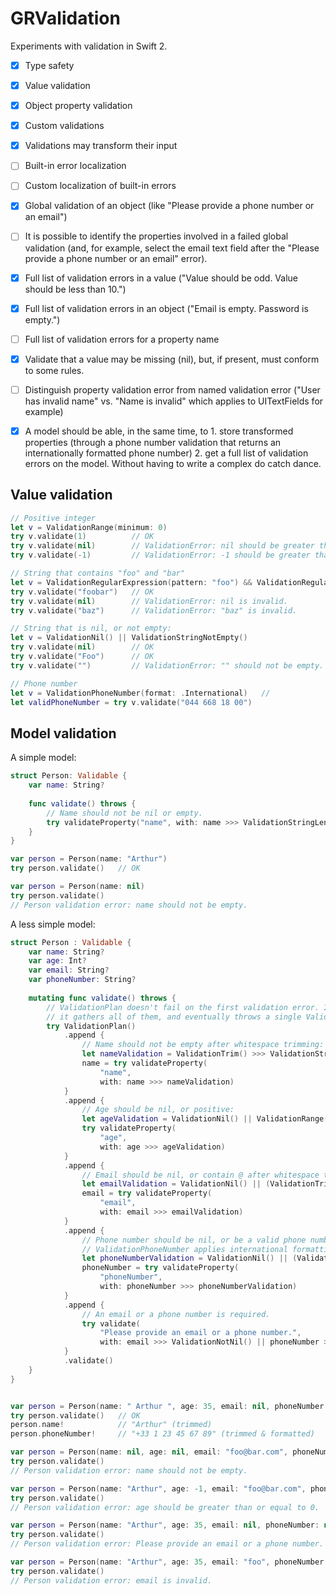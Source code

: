 GRValidation
============

Experiments with validation in Swift 2.

- [X] Type safety
- [X] Value validation
- [X] Object property validation
- [X] Custom validations
- [X] Validations may transform their input
- [ ] Built-in error localization
- [ ] Custom localization of built-in errors
- [X] Global validation of an object (like "Please provide a phone number or an email")
- [ ] It is possible to identify the properties involved in a failed global validation (and, for example, select the email text field after the "Please provide a phone number or an email" error).
- [X] Full list of validation errors in a value ("Value should be odd. Value should be less than 10.")
- [X] Full list of validation errors in an object ("Email is empty. Password is empty.")
- [ ] Full list of validation errors for a property name
- [X] Validate that a value may be missing (nil), but, if present, must conform to some rules.
- [ ] Distinguish property validation error from named validation error ("User has invalid name" vs. "Name is invalid" which applies to UITextFields for example)
- [X] A model should be able, in the same time, to 1. store transformed properties (through a phone number validation that returns an internationally formatted phone number) 2. get a full list of validation errors on the model. Without having to write a complex do catch dance.


## Value validation

```swift
// Positive integer
let v = ValidationRange(minimum: 0)
try v.validate(1)          // OK
try v.validate(nil)        // ValidationError: nil should be greater than or equal to 0.
try v.validate(-1)         // ValidationError: -1 should be greater than or equal to 0.

// String that contains "foo" and "bar"
let v = ValidationRegularExpression(pattern: "foo") && ValidationRegularExpression(pattern: "bar")
try v.validate("foobar")   // OK
try v.validate(nil)        // ValidationError: nil is invalid.
try v.validate("baz")      // ValidationError: "baz" is invalid.

// String that is nil, or not empty:
let v = ValidationNil() || ValidationStringNotEmpty()
try v.validate(nil)        // OK
try v.validate("Foo")      // OK
try v.validate("")         // ValidationError: "" should not be empty.

// Phone number
let v = ValidationPhoneNumber(format: .International)   //
let validPhoneNumber = try v.validate("044 668 18 00")
```


## Model validation

A simple model:

```swift
struct Person: Validable {
    var name: String?
    
    func validate() throws {
        // Name should not be nil or empty.
        try validateProperty("name", with: name >>> ValidationStringLength(minimum: 1))
    }
}

var person = Person(name: "Arthur")
try person.validate()   // OK

var person = Person(name: nil)
try person.validate()
// Person validation error: name should not be empty.
```

A less simple model:

```swift
struct Person : Validable {
    var name: String?
    var age: Int?
    var email: String?
    var phoneNumber: String?
    
    mutating func validate() throws {
        // ValidationPlan doesn't fail on the first validation error. Instead,
        // it gathers all of them, and eventually throws a single ValidationError.
        try ValidationPlan()
            .append {
                // Name should not be empty after whitespace trimming:
                let nameValidation = ValidationTrim() >>> ValidationStringLength(minimum: 1)
                name = try validateProperty(
                    "name",
                    with: name >>> nameValidation)
            }
            .append {
                // Age should be nil, or positive:
                let ageValidation = ValidationNil() || ValidationRange(minimum: 0)
                try validateProperty(
                    "age",
                    with: age >>> ageValidation)
            }
            .append {
                // Email should be nil, or contain @ after whitespace trimming:
                let emailValidation = ValidationNil() || (ValidationTrim() >>> ValidationRegularExpression(pattern:"@"))
                email = try validateProperty(
                    "email",
                    with: email >>> emailValidation)
            }
            .append {
                // Phone number should be nil, or be a valid phone number.
                // ValidationPhoneNumber applies international formatting.
                let phoneNumberValidation = ValidationNil() || (ValidationTrim() >>> ValidationPhoneNumber(format: .International))
                phoneNumber = try validateProperty(
                    "phoneNumber",
                    with: phoneNumber >>> phoneNumberValidation)
            }
            .append {
                // An email or a phone number is required.
                try validate(
                    "Please provide an email or a phone number.",
                    with: email >>> ValidationNotNil() || phoneNumber >>> ValidationNotNil())
            }
            .validate()
    }
}


var person = Person(name: " Arthur ", age: 35, email: nil, phoneNumber: "0123456789  ")
try person.validate()   // OK
person.name!            // "Arthur" (trimmed)
person.phoneNumber!     // "+33 1 23 45 67 89" (trimmed & formatted)

var person = Person(name: nil, age: nil, email: "foo@bar.com", phoneNumber: nil)
try person.validate()
// Person validation error: name should not be empty.

var person = Person(name: "Arthur", age: -1, email: "foo@bar.com", phoneNumber: nil)
try person.validate()
// Person validation error: age should be greater than or equal to 0.

var person = Person(name: "Arthur", age: 35, email: nil, phoneNumber: nil)
try person.validate()
// Person validation error: Please provide an email or a phone number.

var person = Person(name: "Arthur", age: 35, email: "foo", phoneNumber: nil)
try person.validate()
// Person validation error: email is invalid.

